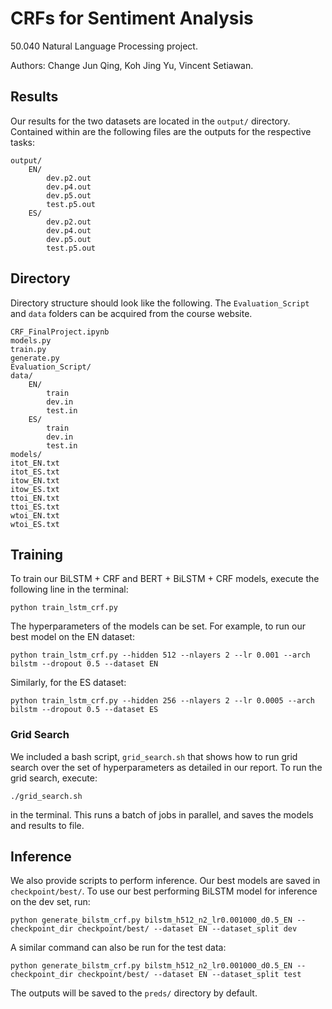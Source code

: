 # CRFs for Sentiment Analysis
50.040 Natural Language Processing project.

Authors: Change Jun Qing, Koh Jing Yu, Vincent Setiawan.

## Results
Our results for the two datasets are located in the `output/` directory. Contained within are the following files are the outputs for the respective tasks:

```
output/
    EN/
        dev.p2.out
        dev.p4.out
        dev.p5.out
        test.p5.out
    ES/
        dev.p2.out
        dev.p4.out
        dev.p5.out
        test.p5.out
```

## Directory
Directory structure should look like the following. The `Evaluation_Script` and `data` folders can be acquired from the course website.

```
CRF_FinalProject.ipynb
models.py
train.py
generate.py
Evaluation_Script/
data/
    EN/
        train
        dev.in
        test.in
    ES/
        train
        dev.in
        test.in
models/
itot_EN.txt
itot_ES.txt
itow_EN.txt
itow_ES.txt
ttoi_EN.txt
ttoi_ES.txt
wtoi_EN.txt
wtoi_ES.txt
```

## Training
To train our BiLSTM + CRF and BERT + BiLSTM + CRF models, execute the following line in the terminal:

```
python train_lstm_crf.py
```

The hyperparameters of the models can be set. For example, to run our best model on the EN dataset:
```
python train_lstm_crf.py --hidden 512 --nlayers 2 --lr 0.001 --arch bilstm --dropout 0.5 --dataset EN
```

Similarly, for the ES dataset:
```
python train_lstm_crf.py --hidden 256 --nlayers 2 --lr 0.0005 --arch bilstm --dropout 0.5 --dataset ES
```

### Grid Search
We included a bash script, `grid_search.sh` that shows how to run grid search over the set of hyperparameters as detailed in our report. To run the grid search, execute:

```
./grid_search.sh
```

in the terminal. This runs a batch of jobs in parallel, and saves the models and results to file.

## Inference
We also provide scripts to perform inference. Our best models are saved in `checkpoint/best/`. To use our best performing BiLSTM model for inference on the dev set, run:

```
python generate_bilstm_crf.py bilstm_h512_n2_lr0.001000_d0.5_EN --checkpoint_dir checkpoint/best/ --dataset EN --dataset_split dev
```

A similar command can also be run for the test data:
```
python generate_bilstm_crf.py bilstm_h512_n2_lr0.001000_d0.5_EN --checkpoint_dir checkpoint/best/ --dataset EN --dataset_split test
```

The outputs will be saved to the `preds/` directory by default.
